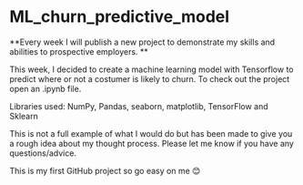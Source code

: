 # ML_churn_predictive_model

**Every week I will publish a new project to demonstrate my skills and abilities to prospective employers. **

This week, I decided to create a machine learning model with Tensorflow to predict where or not a costumer is likely to churn. 
To check out the project open an .ipynb file.

Libraries used: NumPy, Pandas, seaborn, matplotlib, TensorFlow and Sklearn

This is not a full example of what I would do but has been made to give you a rough idea about my thought process. Please let me know if you have any questions/advice. 

This is my first GitHub project so go easy on me 😊
